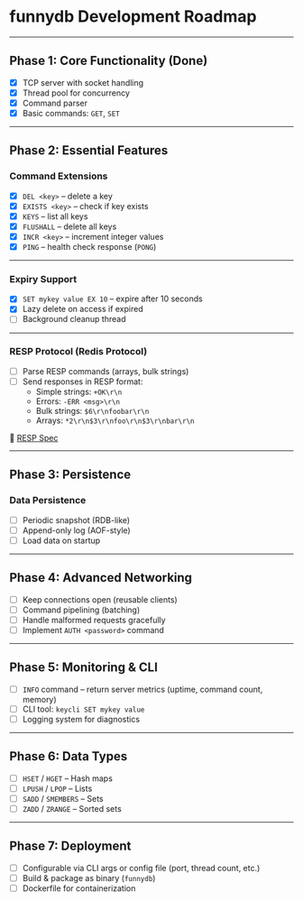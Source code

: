 # funnydb Development Roadmap

---

## Phase 1: Core Functionality (Done)
- [x] TCP server with socket handling
- [x] Thread pool for concurrency
- [x] Command parser
- [x] Basic commands: `GET`, `SET`

---

## Phase 2: Essential Features

### Command Extensions
- [X] `DEL <key>` – delete a key
- [X] `EXISTS <key>` – check if key exists
- [X] `KEYS` – list all keys
- [X] `FLUSHALL` – delete all keys
- [X] `INCR <key>` – increment integer values
- [X] `PING` – health check response (`PONG`)

---

### Expiry Support
- [X] `SET mykey value EX 10` – expire after 10 seconds
- [X] Lazy delete on access if expired
- [ ] Background cleanup thread

---

### RESP Protocol (Redis Protocol)
- [ ] Parse RESP commands (arrays, bulk strings)
- [ ] Send responses in RESP format:
    - Simple strings: `+OK\r\n`
    - Errors: `-ERR <msg>\r\n`
    - Bulk strings: `$6\r\nfoobar\r\n`
    - Arrays: `*2\r\n$3\r\nfoo\r\n$3\r\nbar\r\n`

🔗 [RESP Spec](https://redis.io/docs/reference/protocol-spec/)

---

## Phase 3: Persistence

### Data Persistence
- [ ] Periodic snapshot (RDB-like)
- [ ] Append-only log (AOF-style)
- [ ] Load data on startup

---

## Phase 4: Advanced Networking

- [ ] Keep connections open (reusable clients)
- [ ] Command pipelining (batching)
- [ ] Handle malformed requests gracefully
- [ ] Implement `AUTH <password>` command

---

## Phase 5: Monitoring & CLI

- [ ] `INFO` command – return server metrics (uptime, command count, memory)
- [ ] CLI tool: `keycli SET mykey value`
- [ ] Logging system for diagnostics

---

## Phase 6: Data Types

- [ ] `HSET` / `HGET` – Hash maps
- [ ] `LPUSH` / `LPOP` – Lists
- [ ] `SADD` / `SMEMBERS` – Sets
- [ ] `ZADD` / `ZRANGE` – Sorted sets

---

## Phase 7: Deployment

- [ ] Configurable via CLI args or config file (port, thread count, etc.)
- [ ] Build & package as binary (`funnydb`)
- [ ] Dockerfile for containerization